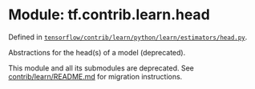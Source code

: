 <div itemscope itemtype="http://developers.google.com/ReferenceObject">
<meta itemprop="name" content="tf.contrib.learn.head" />
<meta itemprop="path" content="Stable" />
</div>

# Module: tf.contrib.learn.head



Defined in [`tensorflow/contrib/learn/python/learn/estimators/head.py`](/code/stable/tensorflow/contrib/learn/python/learn/estimators/head.py).

Abstractions for the head(s) of a model (deprecated).

This module and all its submodules are deprecated. See
[contrib/learn/README.md](https://www.tensorflow.org/code/tensorflow/contrib/learn/README.md)
for migration instructions.

